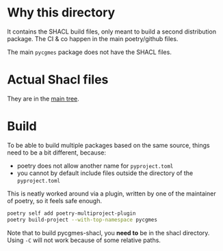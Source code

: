 <!--
SPDX-FileCopyrightText: 2023 Alliander

SPDX-License-Identifier: Apache-2.0
-->

# Why this directory

It contains the SHACL build files, only meant to build a second distribution package.
The CI & co happen in the main poetry/github files.

The main `pycgmes` package does not have the SHACL files.

# Actual Shacl files

They are in the [main tree](../pycgmes/shacl).

# Build

To be able to build multiple packages based on the same source, things need to be a bit different, because:

- poetry does not allow another name for `pyproject.toml`
- you cannot by default include files outside the directory of the `pyproject.toml`

This is neatly worked around via a plugin, written by one of the maintainer of poetry, so it feels safe enough.

```bash
poetry self add poetry-multiproject-plugin
poetry build-project --with-top-namespace pycgmes
```

Note that to build pycgmes-shacl, you **need to** be in the shacl directory. Using `-C` will not work
because of some relative paths.
